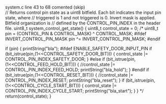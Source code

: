 
system.c line 43 to 68 comented (skip)     
          // Returns control pin state as a uint8 bitfield. Each bit indicates the input pin state, where
          // triggered is 1 and not triggered is 0. Invert mask is applied. Bitfield organization is
          // defined by the CONTROL_PIN_INDEX in the header file.
          uint8_t system_control_get_state()
          {
  uint8_t control_state = 0;
  /*
  uint8_t pin = (CONTROL_PIN & CONTROL_MASK) ^ CONTROL_MASK;
  #ifdef INVERT_CONTROL_PIN_MASK
    pin ^= INVERT_CONTROL_PIN_MASK;
  #endif
  
  if (pin) {
	  printString("bla");
    #ifdef ENABLE_SAFETY_DOOR_INPUT_PIN
      if (bit_istrue(pin,(1<<CONTROL_SAFETY_DOOR_BIT))) { control_state |= CONTROL_PIN_INDEX_SAFETY_DOOR; }
    #else
      if (bit_istrue(pin,(1<<CONTROL_FEED_HOLD_BIT))) {
		  //control_state |= CONTROL_PIN_INDEX_FEED_HOLD; 
		  	  printString("bla_hold");
		  }
    #endif
    if (bit_istrue(pin,(1<<CONTROL_RESET_BIT))) { 
	//control_state |= CONTROL_PIN_INDEX_RESET; 
    	  printString("bla_reset");
}
    if (bit_istrue(pin,(1<<CONTROL_CYCLE_START_BIT))) { 
	control_state |= CONTROL_PIN_INDEX_CYCLE_START; 
	printString("bla_start");
	}
  }
  */
  return(control_state);
}

